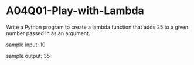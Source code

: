 # A04Q01-Play-with-Lambda
Write a Python program to create a lambda function that adds 25 to a given number passed in as an argument.

sample input: 10

sample output: 35
